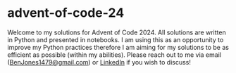 # advent-of-code-24
Welcome to my solutions for Advent of Code 2024. All solutions are written in Python and presented in notebooks. I am using this as an opportunity to improve my Python practices therefore I am aiming for my solutions to be as efficient as possible (within my abilities). Please reach out to me via email (BenJones1479@gmail.com) or [LinkedIn](https://www.linkedin.com/in/benjonesdata/) if you wish to discuss! 
